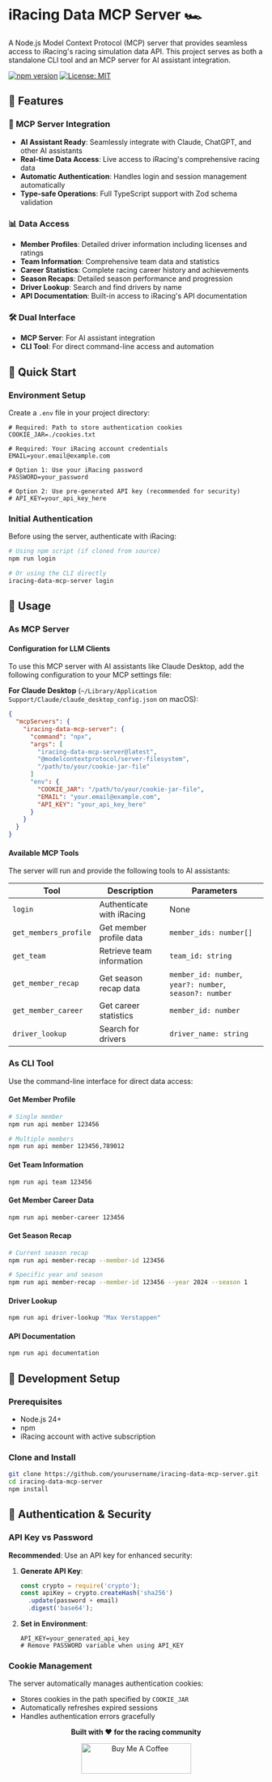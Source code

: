 # iRacing Data MCP Server 🏎️

A Node.js Model Context Protocol (MCP) server that provides seamless access to iRacing's racing simulation data API. This project serves as both a standalone CLI tool and an MCP server for AI assistant integration.

[![npm version](https://badge.fury.io/js/iracing-data-mcp-server.svg)](https://badge.fury.io/js/iracing-data-mcp-server)
[![License: MIT](https://img.shields.io/badge/License-MIT-yellow.svg)](https://opensource.org/licenses/MIT)

## 🌟 Features

### 🤖 MCP Server Integration
- **AI Assistant Ready**: Seamlessly integrate with Claude, ChatGPT, and other AI assistants
- **Real-time Data Access**: Live access to iRacing's comprehensive racing data
- **Automatic Authentication**: Handles login and session management automatically
- **Type-safe Operations**: Full TypeScript support with Zod schema validation

### 📊 Data Access
- **Member Profiles**: Detailed driver information including licenses and ratings
- **Team Information**: Comprehensive team data and statistics
- **Career Statistics**: Complete racing career history and achievements
- **Season Recaps**: Detailed season performance and progression
- **Driver Lookup**: Search and find drivers by name
- **API Documentation**: Built-in access to iRacing's API documentation

### 🛠️ Dual Interface
- **MCP Server**: For AI assistant integration
- **CLI Tool**: For direct command-line access and automation

## 🚀 Quick Start

### Environment Setup

Create a `.env` file in your project directory:

```env
# Required: Path to store authentication cookies
COOKIE_JAR=./cookies.txt

# Required: Your iRacing account credentials
EMAIL=your.email@example.com

# Option 1: Use your iRacing password
PASSWORD=your_password

# Option 2: Use pre-generated API key (recommended for security)
# API_KEY=your_api_key_here
```

### Initial Authentication

Before using the server, authenticate with iRacing:

```bash
# Using npm script (if cloned from source)
npm run login

# Or using the CLI directly
iracing-data-mcp-server login
```

## 📖 Usage

### As MCP Server

#### Configuration for LLM Clients

To use this MCP server with AI assistants like Claude Desktop, add the following configuration to your MCP settings file:

**For Claude Desktop** (`~/Library/Application Support/Claude/claude_desktop_config.json` on macOS):

```json
{
  "mcpServers": {
    "iracing-data-mcp-server": {
      "command": "npx",
      "args": [
        "iracing-data-mcp-server@latest",
        "@modelcontextprotocol/server-filesystem",
        "/path/to/your/cookie-jar-file"
      ]
      "env": {
        "COOKIE_JAR": "/path/to/your/cookie-jar-file",
        "EMAIL": "your.email@example.com",
        "API_KEY": "your_api_key_here"
      }
    }
  }
}
```

#### Available MCP Tools
The server will run and provide the following tools to AI assistants:

| Tool | Description | Parameters |
|------|-------------|------------|
| `login` | Authenticate with iRacing | None |
| `get_members_profile` | Get member profile data | `member_ids: number[]` |
| `get_team` | Retrieve team information | `team_id: string` |
| `get_member_recap` | Get season recap data | `member_id: number`, `year?: number`, `season?: number` |
| `get_member_career` | Get career statistics | `member_id: number` |
| `driver_lookup` | Search for drivers | `driver_name: string` |

### As CLI Tool

Use the command-line interface for direct data access:

#### Get Member Profile
```bash
# Single member
npm run api member 123456

# Multiple members
npm run api member 123456,789012
```

#### Get Team Information
```bash
npm run api team 123456
```

#### Get Member Career Data
```bash
npm run api member-career 123456
```

#### Get Season Recap
```bash
# Current season recap
npm run api member-recap --member-id 123456

# Specific year and season
npm run api member-recap --member-id 123456 --year 2024 --season 1
```

#### Driver Lookup
```bash
npm run api driver-lookup "Max Verstappen"
```

#### API Documentation
```bash
npm run api documentation
```

## 🔧 Development Setup

### Prerequisites
- Node.js 24+ 
- npm
- iRacing account with active subscription

### Clone and Install
```bash
git clone https://github.com/yourusername/iracing-data-mcp-server.git
cd iracing-data-mcp-server
npm install
```

## 🔐 Authentication & Security

### API Key vs Password

**Recommended**: Use an API key for enhanced security:

1. **Generate API Key**: 
   ```javascript
   const crypto = require('crypto');
   const apiKey = crypto.createHash('sha256')
     .update(password + email)
     .digest('base64');
   ```

2. **Set in Environment**:
   ```env
   API_KEY=your_generated_api_key
   # Remove PASSWORD variable when using API_KEY
   ```

### Cookie Management

The server automatically manages authentication cookies:
- Stores cookies in the path specified by `COOKIE_JAR`
- Automatically refreshes expired sessions
- Handles authentication errors gracefully

<p align="center">
  <strong>Built with ❤️ for the racing community</strong>
</p>

<p align="center">
  <a href="https://www.buymeacoffee.com/emiliosp" target="_blank">
    <img src="https://cdn.buymeacoffee.com/buttons/v2/default-yellow.png" alt="Buy Me A Coffee" style="height: 60px !important;width: 217px !important;" >
  </a>
</p>